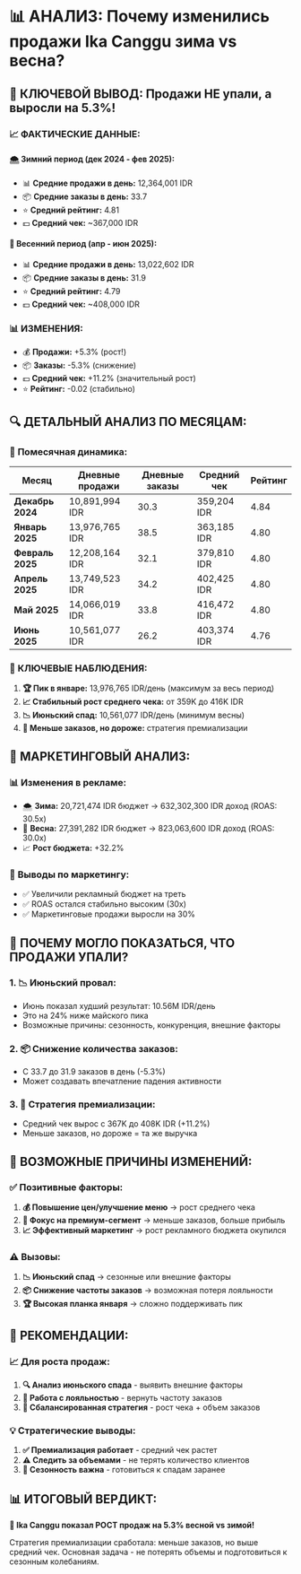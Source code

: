 # 📊 АНАЛИЗ: Почему изменились продажи Ika Canggu зима vs весна?

## 🎯 КЛЮЧЕВОЙ ВЫВОД: Продажи НЕ упали, а выросли на 5.3%!

### 📈 ФАКТИЧЕСКИЕ ДАННЫЕ:

#### 🌨️ **Зимний период (дек 2024 - фев 2025):**
- 📊 **Средние продажи в день:** 12,364,001 IDR
- 📦 **Средние заказы в день:** 33.7
- ⭐ **Средний рейтинг:** 4.81
- 💵 **Средний чек:** ~367,000 IDR

#### 🌸 **Весенний период (апр - июн 2025):**
- 📊 **Средние продажи в день:** 13,022,602 IDR
- 📦 **Средние заказы в день:** 31.9  
- ⭐ **Средний рейтинг:** 4.79
- 💵 **Средний чек:** ~408,000 IDR

### 📊 **ИЗМЕНЕНИЯ:**
- 💰 **Продажи:** +5.3% (рост!)
- 📦 **Заказы:** -5.3% (снижение)
- 💵 **Средний чек:** +11.2% (значительный рост)
- ⭐ **Рейтинг:** -0.02 (стабильно)

## 🔍 ДЕТАЛЬНЫЙ АНАЛИЗ ПО МЕСЯЦАМ:

### 📅 **Помесячная динамика:**

| Месяц | Дневные продажи | Дневные заказы | Средний чек | Рейтинг |
|-------|----------------|----------------|-------------|---------|
| **Декабрь 2024** | 10,891,994 IDR | 30.3 | 359,204 IDR | 4.84 |
| **Январь 2025** | 13,976,765 IDR | 38.5 | 363,185 IDR | 4.80 |
| **Февраль 2025** | 12,208,164 IDR | 32.1 | 379,810 IDR | 4.80 |
| **Апрель 2025** | 13,749,523 IDR | 34.2 | 402,425 IDR | 4.80 |
| **Май 2025** | 14,066,019 IDR | 33.8 | 416,472 IDR | 4.80 |
| **Июнь 2025** | 10,561,077 IDR | 26.2 | 403,374 IDR | 4.76 |

### 🎯 **КЛЮЧЕВЫЕ НАБЛЮДЕНИЯ:**

1. **🏆 Пик в январе:** 13,976,765 IDR/день (максимум за весь период)
2. **📈 Стабильный рост среднего чека:** от 359K до 416K IDR
3. **📉 Июньский спад:** 10,561,077 IDR/день (минимум весны)
4. **🔄 Меньше заказов, но дороже:** стратегия премиализации

## 💸 МАРКЕТИНГОВЫЙ АНАЛИЗ:

### 📊 **Изменения в рекламе:**
- 🌨️ **Зима:** 20,721,474 IDR бюджет → 632,302,300 IDR доход (ROAS: 30.5x)
- 🌸 **Весна:** 27,391,282 IDR бюджет → 823,063,600 IDR доход (ROAS: 30.0x)
- 📈 **Рост бюджета:** +32.2%

### 🎯 **Выводы по маркетингу:**
- ✅ Увеличили рекламный бюджет на треть
- ✅ ROAS остался стабильно высоким (30x)
- ✅ Маркетинговые продажи выросли на 30%

## 🤔 ПОЧЕМУ МОГЛО ПОКАЗАТЬСЯ, ЧТО ПРОДАЖИ УПАЛИ?

### 1. **📉 Июньский провал:**
- Июнь показал худший результат: 10.56M IDR/день
- Это на 24% ниже майского пика
- Возможные причины: сезонность, конкуренция, внешние факторы

### 2. **📦 Снижение количества заказов:**
- С 33.7 до 31.9 заказов в день (-5.3%)
- Может создавать впечатление падения активности

### 3. **🎯 Стратегия премиализации:**
- Средний чек вырос с 367K до 408K IDR (+11.2%)
- Меньше заказов, но дороже = та же выручка

## 🔮 ВОЗМОЖНЫЕ ПРИЧИНЫ ИЗМЕНЕНИЙ:

### ✅ **Позитивные факторы:**
1. **💰 Повышение цен/улучшение меню** → рост среднего чека
2. **🎯 Фокус на премиум-сегмент** → меньше заказов, больше прибыль
3. **📈 Эффективный маркетинг** → рост рекламного бюджета окупился

### ⚠️ **Вызовы:**
1. **📉 Июньский спад** → сезонные или внешние факторы
2. **📦 Снижение частоты заказов** → возможная потеря лояльности
3. **🏆 Высокая планка января** → сложно поддерживать пик

## 🎯 РЕКОМЕНДАЦИИ:

### 📈 **Для роста продаж:**
1. **🔍 Анализ июньского спада** - выявить внешние факторы
2. **👥 Работа с лояльностью** - вернуть частоту заказов
3. **🎯 Сбалансированная стратегия** - рост чека + объем заказов

### 💡 **Стратегические выводы:**
1. **✅ Премиализация работает** - средний чек растет
2. **⚠️ Следить за объемами** - не терять количество клиентов  
3. **🎯 Сезонность важна** - готовиться к спадам заранее

## 📊 ИТОГОВЫЙ ВЕРДИКТ:

**🎉 Ika Canggu показал РОСТ продаж на 5.3% весной vs зимой!**

Стратегия премиализации сработала: меньше заказов, но выше средний чек. Основная задача - не потерять объемы и подготовиться к сезонным колебаниям.